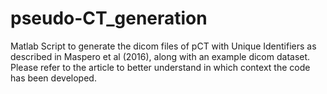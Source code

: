 # pseudo-CT_generation
Matlab Script to generate the dicom files of pCT with Unique Identifiers as described in Maspero et al (2016), along with an example dicom dataset. Please refer to the article to better understand in which context the code has been developed.
